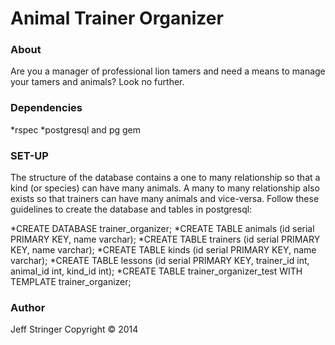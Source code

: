 Animal Trainer Organizer
=======================

### About
Are you a manager of professional lion tamers and need a means to manage your tamers and animals?  Look no further.  

### Dependencies
*rspec
*postgresql and pg gem

### SET-UP
The structure of the database contains a one to many relationship so that a kind (or species) can have many animals. A many to many relationship also exists so that trainers can have many animals and vice-versa. Follow these guidelines to create the database and tables in postgresql:

*CREATE DATABASE trainer_organizer;
*CREATE TABLE animals (id serial PRIMARY KEY, name varchar);
*CREATE TABLE trainers (id serial PRIMARY KEY, name varchar);
*CREATE TABLE kinds (id serial PRIMARY KEY, name varchar);
*CREATE TABLE lessons (id serial PRIMARY KEY, trainer_id int, animal_id int, kind_id int);
*CREATE TABLE trainer_organizer_test WITH TEMPLATE trainer_organizer;

### Author
Jeff Stringer Copyright :copyright: 2014
